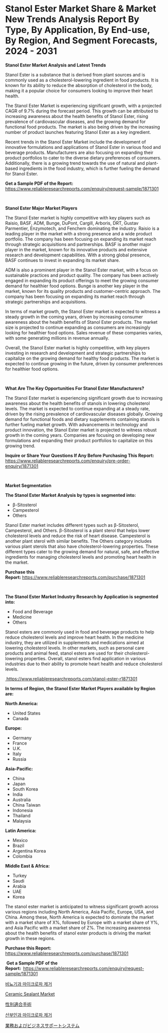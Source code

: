 <p><h1>Stanol Ester Market Share & Market New Trends Analysis Report By Type, By Application, By End-use, By Region, And Segment Forecasts, 2024 - 2031</h1></p><p><strong>Stanol Ester Market Analysis and Latest Trends</strong></p>
<p><p>Stanol Ester is a substance that is derived from plant sources and is commonly used as a cholesterol-lowering ingredient in food products. It is known for its ability to reduce the absorption of cholesterol in the body, making it a popular choice for consumers looking to improve their heart health. </p><p>The Stanol Ester Market is experiencing significant growth, with a projected CAGR of 9.7% during the forecast period. This growth can be attributed to increasing awareness about the health benefits of Stanol Ester, rising prevalence of cardiovascular diseases, and the growing demand for functional food products. The market is also being driven by the increasing number of product launches featuring Stanol Ester as a key ingredient.</p><p>Recent trends in the Stanol Ester Market include the development of innovative formulations and applications of Stanol Ester in various food and beverage products. Manufacturers are also focusing on expanding their product portfolios to cater to the diverse dietary preferences of consumers. Additionally, there is a growing trend towards the use of natural and plant-based ingredients in the food industry, which is further fueling the demand for Stanol Ester.</p></p>
<p><strong>Get a Sample PDF of the Report:&nbsp;</strong> <a href="https://www.reliableresearchreports.com/enquiry/request-sample/1871301">https://www.reliableresearchreports.com/enquiry/request-sample/1871301</a></p>
<p>&nbsp;</p>
<p><strong>Stanol Ester Major Market Players</strong></p>
<p><p>The Stanol Ester market is highly competitive with key players such as Raisio, BASF, ADM, Bunge, DuPont, Cargill, Arboris, DRT, Gustav Parmentier, Enzymotech, and Fenchem dominating the industry. Raisio is a leading player in the market with a strong presence and a wide product portfolio. The company has been focusing on expanding its market reach through strategic acquisitions and partnerships. BASF is another major player in the market, known for its innovative products and extensive research and development capabilities. With a strong global presence, BASF continues to invest in expanding its market share.</p><p>ADM is also a prominent player in the Stanol Ester market, with a focus on sustainable practices and product quality. The company has been actively engaged in expanding its product offerings to meet the growing consumer demand for healthier food options. Bunge is another key player in the market, known for its quality products and customer-centric approach. The company has been focusing on expanding its market reach through strategic partnerships and acquisitions.</p><p>In terms of market growth, the Stanol Ester market is expected to witness a steady growth in the coming years, driven by increasing consumer awareness about the health benefits of Stanol Ester products. The market size is projected to continue expanding as consumers are increasingly looking for healthier food options. Sales revenue of these companies varies, with some generating millions in revenue annually.</p><p>Overall, the Stanol Ester market is highly competitive, with key players investing in research and development and strategic partnerships to capitalize on the growing demand for healthy food products. The market is expected to continue growing in the future, driven by consumer preferences for healthier food options.</p></p>
<p>&nbsp;</p>
<p><strong>What Are The Key Opportunities For Stanol Ester Manufacturers?</strong></p>
<p><p>The Stanol Ester market is experiencing significant growth due to increasing awareness about the health benefits of stanols in lowering cholesterol levels. The market is expected to continue expanding at a steady rate, driven by the rising prevalence of cardiovascular diseases globally. Growing demand for functional foods and dietary supplements containing stanols is further fueling market growth. With advancements in technology and product innovation, the Stanol Ester market is projected to witness robust growth in the coming years. Companies are focusing on developing new formulations and expanding their product portfolios to capitalize on this growing trend.</p></p>
<p><strong>Inquire or Share Your Questions If Any Before Purchasing This Report:</strong> <a href="https://www.reliableresearchreports.com/enquiry/pre-order-enquiry/1871301">https://www.reliableresearchreports.com/enquiry/pre-order-enquiry/1871301</a></p>
<p>&nbsp;</p>
<p><strong>Market Segmentation</strong></p>
<p><strong>The Stanol Ester Market Analysis by types is segmented into:</strong></p>
<p><ul><li>β-Sitosterol</li><li>Campesterol</li><li>Others</li></ul></p>
<p><p>Stanol Ester market includes different types such as β-Sitosterol, Campesterol, and Others. β-Sitosterol is a plant sterol that helps lower cholesterol levels and reduce the risk of heart disease. Campesterol is another plant sterol with similar benefits. The Others category includes various plant sterols that also have cholesterol-lowering properties. These different types cater to the growing demand for natural, safe, and effective ingredients for managing cholesterol levels and promoting heart health in the market.</p></p>
<p><strong>Purchase this Report:&nbsp;</strong><a href="https://www.reliableresearchreports.com/purchase/1871301">https://www.reliableresearchreports.com/purchase/1871301</a></p>
<p>&nbsp;</p>
<p><strong>The Stanol Ester Market Industry Research by Application is segmented into:</strong></p>
<p><ul><li>Food and Beverage</li><li>Medicine</li><li>Others</li></ul></p>
<p><p>Stanol esters are commonly used in food and beverage products to help reduce cholesterol levels and improve heart health. In the medicine industry, they are utilized in supplements and medications aimed at lowering cholesterol levels. In other markets, such as personal care products and animal feed, stanol esters are used for their cholesterol-lowering properties. Overall, stanol esters find application in various industries due to their ability to promote heart health and reduce cholesterol levels.</p></p>
<p><a href="https://www.reliableresearchreports.com/stanol-ester-r1871301">&nbsp;https://www.reliableresearchreports.com/stanol-ester-r1871301</a></p>
<p><strong>In terms of Region, the Stanol Ester Market Players available by Region are:</strong></p>
<p>
    <p> <strong> North America: </strong>
        <ul>
            <li>United States</li>
            <li>Canada</li>
        </ul>
        </p> 
    <p> <strong> Europe: </strong>
        <ul>
            <li>Germany</li>
            <li>France</li>
            <li>U.K.</li>
            <li>Italy</li>
            <li>Russia</li>
        </ul>
        </p> 
    <p> <strong> Asia-Pacific: </strong>
        <ul>
            <li>China</li>
            <li>Japan</li>
            <li>South Korea</li>
            <li>India</li>
            <li>Australia</li>
            <li>China Taiwan</li>
            <li>Indonesia</li>
            <li>Thailand</li>
            <li>Malaysia</li>
        </ul>
        </p> 
    <p> <strong> Latin America: </strong>
        <ul>
            <li>Mexico</li>
            <li>Brazil</li>
            <li>Argentina Korea</li>
            <li>Colombia</li>
        </ul>
        </p> 
    <p> <strong> Middle East & Africa: </strong>
        <ul>
            <li>Turkey</li>
            <li>Saudi</li>
            <li>Arabia</li>
            <li>UAE</li>
            <li>Korea</li>
        </ul>
    </p>
    </p>
<p><p>The stanol ester market is anticipated to witness significant growth across various regions including North America, Asia Pacific, Europe, USA, and China. Among these, North America is expected to dominate the market with a market share of X%, followed by Europe with a market share of Y%, and Asia Pacific with a market share of Z%. The increasing awareness about the health benefits of stanol ester products is driving the market growth in these regions.</p></p>
<p><strong>Purchase this Report: </strong><a href="https://www.reliableresearchreports.com/purchase/1871301">https://www.reliableresearchreports.com/purchase/1871301</a></p>
<p>&nbsp;<strong>Get a Sample PDF of the Report:&nbsp;&nbsp;</strong><a href="https://www.reliableresearchreports.com/enquiry/request-sample/1871301">https://www.reliableresearchreports.com/enquiry/request-sample/1871301</a></p>
<p><strong></strong></p>
<p><p><a href="https://medium.com/@brianankunding2022/%EC%9A%94%EB%A1%9C-%EB%A1%9C%EC%97%B4%EB%9F%AC%EC%A7%80-%EB%A7%88%EC%9D%B4%ED%81%AC%EB%A1%9C%ED%8C%8C-%EC%86%8C%EC%9E%91%EB%B2%95-%EC%8B%9C%EC%9E%A5%EC%9D%98-%EC%84%B1%EC%9E%A5-%EC%A0%84%EB%A7%9D%EC%9D%80-2024%EB%85%84%EB%B6%80%ED%84%B0-2031%EB%85%84%EA%B9%8C%EC%A7%80%EC%9D%B4%EB%A9%B0-%EC%8B%9C%EC%9E%A5-%EB%8F%99%ED%96%A5-%EB%B6%84%EC%84%9D%EC%9D%80-%EC%9D%91%EC%9A%A9-%ED%94%84%EB%A1%9C%EA%B7%B8%EB%9E%A8-%EC%A7%80%EC%97%AD-%EC%A0%84%EB%A7%9D-%EB%B0%8F-%EC%88%98%EC%9D%B5%EC%97%90-%EB%94%B0%EB%9D%BC-%EC%9D%98-cagr%EB%A1%9C-%EC%98%88%EC%83%81%EB%90%A9%EB%8B%88%EB%8B%A4-8828015bcaff">비뇨기과 마이크로파 제거</a></p><p><a href="https://github.com/nancykennedykellievqfqt2/Market-Research-Report-List-3/blob/main/ceramic-sealant-market.md">Ceramic Sealant Market</a></p><p><a href="https://medium.com/@eugenethompson65/%E6%80%A7%E5%88%A5%E9%81%A9%E5%90%88%E6%89%8B%E8%A1%93%E5%B8%82%E5%A0%B4%E4%BA%88%E6%B8%AC-%E5%B8%82%E5%A0%B4%E3%83%88%E3%83%AC%E3%83%B3%E3%83%89-%E3%81%8A%E3%82%88%E3%81%B3%E5%BD%B1%E9%9F%BF%E5%88%86%E6%9E%90-2024%E5%B9%B4-2031%E5%B9%B4-0794897a6353">性別適合手術</a></p><p><a href="https://medium.com/@brianankunding2022/%EC%97%AC%EC%84%B1%EA%B3%BC%ED%95%99-%EB%AF%B8%EC%84%B8%ED%8C%8C%EC%97%B4%EC%8B%9C%EC%88%A0-%EC%8B%9C%EC%9E%A5%EC%9D%80-2024%EB%85%84%EB%B6%80%ED%84%B0-2031%EB%85%84%EA%B9%8C%EC%A7%80-%EC%84%B1%EC%9E%A5-%EC%A0%84%EB%A7%9D%EC%9D%84-%EB%B3%B4%EC%9D%B4%EB%A9%B0-%EC%97%B0%ED%8F%89%EA%B7%A0-%EC%84%B1%EC%9E%A5%EB%A5%A0%EC%9D%B8-%EB%A5%BC-%EA%B8%B0%EB%A1%9D%ED%95%98%EA%B3%A0-%EC%9E%88%EC%8A%B5%EB%8B%88%EB%8B%A4-a4cb62a0554a">산부인과 마이크로파 제거</a></p><p><a href="https://medium.com/@eugenethompson65/%E3%82%B0%E3%83%AD%E3%83%BC%E3%83%90%E3%83%AB%E3%81%AA%E3%82%AA%E3%83%9A%E3%83%AC%E3%83%BC%E3%82%B7%E3%83%A7%E3%83%B3%E3%81%8A%E3%82%88%E3%81%B3%E3%83%93%E3%82%B8%E3%83%8D%E3%82%B9%E3%82%B5%E3%83%9D%E3%83%BC%E3%83%88%E3%82%B7%E3%82%B9%E3%83%86%E3%83%A0%E5%B8%82%E5%A0%B4%E3%81%AE%E8%A6%8F%E6%A8%A1%E3%81%AF-%E5%B9%B4%E5%B9%B3%E5%9D%87%E6%88%90%E9%95%B7%E7%8E%87-%E3%81%AB%E9%81%94%E3%81%99%E3%82%8B%E3%81%A8%E4%BA%88%E6%83%B3%E3%81%95%E3%82%8C%E3%81%A6%E3%81%8A%E3%82%8A-%E6%9C%AC%E3%83%AC%E3%83%9D%E3%83%BC%E3%83%88%E3%81%AF%E5%B8%82%E5%A0%B4%E3%81%AE%E6%88%90%E9%95%B7-%E3%83%88%E3%83%AC%E3%83%B3%E3%83%89-%E6%A9%9F%E4%BC%9A-2024%E5%B9%B4%E3%81%8B%E3%82%892031%E5%B9%B4%E3%81%BE%E3%81%A7%E3%81%AE%E4%BA%88%E6%B8%AC%E3%81%AB%E7%84%A6%E7%82%B9%E3%82%92%E5%BD%93%E3%81%A6%E3%81%A6%E3%81%84-d3237616c119">業務およびビジネスサポートシステム</a></p></p>